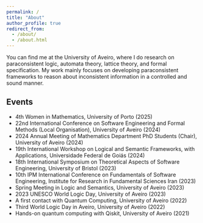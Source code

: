 ```yaml
---
permalink: /
title: "About"
author_profile: true
redirect_from: 
  - /about/
  - /about.html
---
```


You can find me at the University of Aveiro, where I do research on paraconsistent logic, automata theory, lattice theory, and formal specification. My work mainly focuses on developing paraconsistent frameworks to reason about inconsistent information in a controlled and sound manner.

Events
------
- 4th Women in Mathematics, University of Porto (2025)
- 22nd International Conference on Software Engineering and Formal Methods (Local Organisation), University of Aveiro (2024)
- 2024 Annual Meeting of Mathematics Department PhD Students (Chair), University of Aveiro (2024)
- 19th International Workshop on Logical and Semantic Frameworks, with Applications, Universidade Federal de Goiás (2024)
- 18th International Symposium on Theoretical Aspects of Software Engineering, University of Bristol (2023)
- 10th IPM International Conference on Fundamentals of Software Engineering, Institute for Research in Fundamental Sciences Iran (2023)
- Spring Meeting in Logic and Semantics, University of Aveiro (2023)
- 2023 UNESCO World Logic Day, University of Aveiro (2023)
- A first contact with Quantum Computing, University of Aveiro (2022)
- Third World Logic Day in Aveiro, University of Aveiro (2022)
- Hands-on quantum computing with Qiskit, University of Aveiro (2021)




<!---
I'm a PhD candidate in the Mathematics Department at the University of Aveiro supported by an FCT scholarship. I graduated in Mathematics from the University of Porto in 2020 and completed an MSc in Mathematics and Applications at the University of Aveiro in 2023, with a thesis titled "Towards a Specification Theory for Paraconsistent Transition Systems" [(available here)](https://ria.ua.pt/bitstream/10773/40670/1/Documento_Juliana_Cunha.pdf). My research interests include paraconsistent logics, automata theory, lattice theory, and formal specification. My work mainly focuses on building paraconsistent frameworks to reason about inconsistent information in a controlled and sound manner.

For my updated curriculum, please visit my [CiênciaVitae](https://www.cienciavitae.pt/en/9D1E-9BD4-3F9E).


Education
------
- PhD in Mathematics, University of Aveiro (2023-2029)
- Msc in Mathematics and Applications, University of Aveiro (2020-2023)
- Bachelors in Mathematics, FCUP, University of Porto (2017-2020)

Projects and Grants
------
- PhD Grant by [FCT](https://www.fct.pt/) (2025-2029)
- Collaborator in [Ibex](https://lmf.di.uminho.pt//Ibex/)- Quantitative methods for cyber-physical programming (2023-2025)
- PhD Grant by [PRR- Plano de Recuperação e Resiliência](https://recuperarportugal.gov.pt/) (2023-2024)

Events
------
- 4th Women in Mathematics, University of Porto (2025)
- 22nd International Conference on Software Engineering and Formal Methods (Local Organisation), University of Aveiro (2024)
- 2024 Annual Meeting of Mathematics Department PhD Students (Chair), University of Aveiro (2024)
- 19th International Workshop on Logical and Semantic Frameworks, with Applications, Universidade Federal de Goiás (2024)
- 18th International Symposium on Theoretical Aspects of Software Engineering, University of Bristol (2023)
- 10th IPM International Conference on Fundamentals of Software Engineering, Institute for Research in Fundamental Sciences Iran (2023)
- Spring Meeting in Logic and Semantics, University of Aveiro (2023)
- 2023 UNESCO World Logic Day, University of Aveiro (2023)
- A first contact with Quantum Computing, University of Aveiro (2022)
- Third World Logic Day in Aveiro, University of Aveiro (2022)
- Hands-on quantum computing with Qiskit, University of Aveiro (2021)


-->
